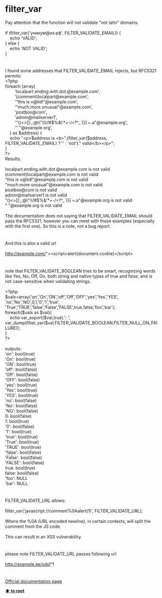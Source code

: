 # filter_var




<div class="phpcode"><span class="html">
Pay attention that the function will not validate &quot;not latin&quot; domains.<br><br>if (filter_var(&apos;&#x443;&#x43D;&#x438;&#x43A;&#x443;&#x43C;@&#x438;&#x437;.&#x440;&#x444;&apos;, FILTER_VALIDATE_EMAIL)) { <br>&#xA0; &#xA0; echo &apos;VALID&apos;; <br>} else {<br>&#xA0; &#xA0; echo &apos;NOT VALID&apos;;<br>}</span>
</div>
  

#


<div class="phpcode"><span class="html">
I found some addresses that FILTER_VALIDATE_EMAIL rejects, but RFC5321 permits:<br><span class="default">&lt;?php<br></span><span class="keyword">foreach (array(<br>&#xA0; &#xA0; &#xA0; &#xA0; </span><span class="string">&apos;localpart.ending.with.dot.@example.com&apos;</span><span class="keyword">,<br>&#xA0; &#xA0; &#xA0; &#xA0; </span><span class="string">&apos;(comment)localpart@example.com&apos;</span><span class="keyword">,<br>&#xA0; &#xA0; &#xA0; &#xA0; </span><span class="string">&apos;&quot;this is v@lid!&quot;@example.com&apos;</span><span class="keyword">, <br>&#xA0; &#xA0; &#xA0; &#xA0; </span><span class="string">&apos;&quot;much.more unusual&quot;@example.com&apos;</span><span class="keyword">,<br>&#xA0; &#xA0; &#xA0; &#xA0; </span><span class="string">&apos;postbox@com&apos;</span><span class="keyword">,<br>&#xA0; &#xA0; &#xA0; &#xA0; </span><span class="string">&apos;admin@mailserver1&apos;</span><span class="keyword">,<br>&#xA0; &#xA0; &#xA0; &#xA0; </span><span class="string">&apos;&quot;()&lt;&gt;[]:,;@\\&quot;\\\\!#$%&amp;\&apos;*+-/=?^_`{}| ~.a&quot;@example.org&apos;</span><span class="keyword">,<br>&#xA0; &#xA0; &#xA0; &#xA0; </span><span class="string">&apos;&quot; &quot;@example.org&apos;</span><span class="keyword">,<br>&#xA0; &#xA0; ) as </span><span class="default">$address</span><span class="keyword">) {<br>&#xA0; &#xA0; echo </span><span class="string">&quot;&lt;p&gt;</span><span class="default">$address</span><span class="string"> is &lt;b&gt;&quot;</span><span class="keyword">.(</span><span class="default">filter_var</span><span class="keyword">(</span><span class="default">$address</span><span class="keyword">, </span><span class="default">FILTER_VALIDATE_EMAIL</span><span class="keyword">) ? </span><span class="string">&apos;&apos; </span><span class="keyword">: </span><span class="string">&apos;not&apos;</span><span class="keyword">).</span><span class="string">&quot; valid&lt;/b&gt;&lt;/p&gt;&quot;</span><span class="keyword">;<br>}<br></span><span class="default">?&gt;<br></span>Results:<br><br>localpart.ending.with.dot.@example.com is not valid<br>(comment)localpart@example.com is not valid<br>&quot;this is v@lid!&quot;@example.com is not valid<br>&quot;much.more unusual&quot;@example.com is not valid<br>postbox@com is not valid<br>admin@mailserver1 is not valid<br>&quot;()&lt;&gt;[]:,;@\&quot;\\!#$%&amp;&apos;*+-/=?^_`{}| ~.a&quot;@example.org is not valid<br>&quot; &quot;@example.org is not valid<br><br>The documentation does not saying that FILTER_VALIDATE_EMAIL should pass the RFC5321, however you can meet with these examples (especially with the first one). So this is a note, not a bug report.</span>
</div>
  

#


<div class="phpcode"><span class="html">
And this is also a valid url <br><br><a href="http://example.com/" rel="nofollow" target="_blank">http://example.com/</a>&quot;&gt;&lt;script&gt;alert(document.cookie)&lt;/script&gt;</span>
</div>
  

#


<div class="phpcode"><span class="html">
note that FILTER_VALIDATE_BOOLEAN tries to be smart, recognizing words like Yes, No, Off, On, both string and native types of true and false, and is not case-sensitive when validating strings.<br><br><span class="default">&lt;?php<br>$vals</span><span class="keyword">=array(</span><span class="string">&apos;on&apos;</span><span class="keyword">,</span><span class="string">&apos;On&apos;</span><span class="keyword">,</span><span class="string">&apos;ON&apos;</span><span class="keyword">,</span><span class="string">&apos;off&apos;</span><span class="keyword">,</span><span class="string">&apos;Off&apos;</span><span class="keyword">,</span><span class="string">&apos;OFF&apos;</span><span class="keyword">,</span><span class="string">&apos;yes&apos;</span><span class="keyword">,</span><span class="string">&apos;Yes&apos;</span><span class="keyword">,</span><span class="string">&apos;YES&apos;</span><span class="keyword">,<br></span><span class="string">&apos;no&apos;</span><span class="keyword">,</span><span class="string">&apos;No&apos;</span><span class="keyword">,</span><span class="string">&apos;NO&apos;</span><span class="keyword">,</span><span class="default">0</span><span class="keyword">,</span><span class="default">1</span><span class="keyword">,</span><span class="string">&apos;0&apos;</span><span class="keyword">,</span><span class="string">&apos;1&apos;</span><span class="keyword">,</span><span class="string">&apos;true&apos;</span><span class="keyword">,<br></span><span class="string">&apos;True&apos;</span><span class="keyword">,</span><span class="string">&apos;TRUE&apos;</span><span class="keyword">,</span><span class="string">&apos;false&apos;</span><span class="keyword">,</span><span class="string">&apos;False&apos;</span><span class="keyword">,</span><span class="string">&apos;FALSE&apos;</span><span class="keyword">,</span><span class="default">true</span><span class="keyword">,</span><span class="default">false</span><span class="keyword">,</span><span class="string">&apos;foo&apos;</span><span class="keyword">,</span><span class="string">&apos;bar&apos;</span><span class="keyword">);<br>foreach(</span><span class="default">$vals </span><span class="keyword">as </span><span class="default">$val</span><span class="keyword">){<br>&#xA0; &#xA0; echo </span><span class="default">var_export</span><span class="keyword">(</span><span class="default">$val</span><span class="keyword">,</span><span class="default">true</span><span class="keyword">).</span><span class="string">&apos;: &apos;</span><span class="keyword">;&#xA0;&#xA0; </span><span class="default">var_dump</span><span class="keyword">(</span><span class="default">filter_var</span><span class="keyword">(</span><span class="default">$val</span><span class="keyword">,</span><span class="default">FILTER_VALIDATE_BOOLEAN</span><span class="keyword">,</span><span class="default">FILTER_NULL_ON_FAILURE</span><span class="keyword">));<br>}<br></span><span class="default">?&gt;<br></span><br>outputs:<br>&apos;on&apos;: bool(true)<br>&apos;On&apos;: bool(true)<br>&apos;ON&apos;: bool(true)<br>&apos;off&apos;: bool(false)<br>&apos;Off&apos;: bool(false)<br>&apos;OFF&apos;: bool(false)<br>&apos;yes&apos;: bool(true)<br>&apos;Yes&apos;: bool(true)<br>&apos;YES&apos;: bool(true)<br>&apos;no&apos;: bool(false)<br>&apos;No&apos;: bool(false)<br>&apos;NO&apos;: bool(false)<br>0: bool(false)<br>1: bool(true)<br>&apos;0&apos;: bool(false)<br>&apos;1&apos;: bool(true)<br>&apos;true&apos;: bool(true)<br>&apos;True&apos;: bool(true)<br>&apos;TRUE&apos;: bool(true)<br>&apos;false&apos;: bool(false)<br>&apos;False&apos;: bool(false)<br>&apos;FALSE&apos;: bool(false)<br>true: bool(true)<br>false: bool(false)<br>&apos;foo&apos;: NULL<br>&apos;bar&apos;: NULL</span>
</div>
  

#


<div class="phpcode"><span class="html">
FILTER_VALIDATE_URL allows:<br><br>filter_var(&apos;javascript://comment%0Aalert(1)&apos;, FILTER_VALIDATE_URL);<br><br>Where the %0A (URL encoded newline), in certain contexts, will split the comment from the JS code.<br><br>This can result in an XSS vulnerability.</span>
</div>
  

#


<div class="phpcode"><span class="html">
please note FILTER_VALIDATE_URL passes following url
<br>
<br><a href="http://example.ee/sdsf" rel="nofollow" target="_blank">http://example.ee/sdsf</a>&quot;f</span>
</div>
  

#

[Official documentation page](https://www.php.net/manual/en/function.filter-var.php)

**[⬆ to root](/)**